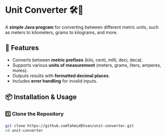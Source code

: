 # Unit Converter 🛠️📏

A **simple Java program** for converting between different metric units, such as meters to kilometers, grams to kilograms, and more.

## 🚀 Features
- Converts between **metric prefixes** (kilo, centi, milli, deci, deca).
- Supports various **units of measurement** (meters, grams, liters, amperes, moles).
- Outputs results with **formatted decimal places**.
- Includes **error handling** for invalid inputs.

## 📦 Installation & Usage
### **1️⃣ Clone the Repository**
```bash
git clone https://github.comTahmidEhsan/unit-converter.git
cd unit-converter
